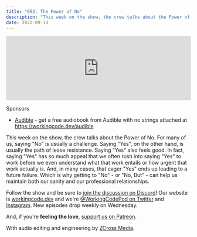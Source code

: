 ```yaml
---
title: "092: The Power of No"
description: "This week on the show, the crew talks about the Power of No."
date: 2022-09-14
---
```


<iframe allow="autoplay *; encrypted-media *; fullscreen *; clipboard-write" frameborder="0" height="175" style="width:100%;max-width:900px;overflow:hidden;background:transparent;" sandbox="allow-forms allow-popups allow-same-origin allow-scripts allow-storage-access-by-user-activation allow-top-navigation-by-user-activation" src="https://embed.podcasts.apple.com/us/podcast/092-the-power-of-no/id1544142288?i=1000579444903"></iframe>

Sponsors

- [Audible](https://workingcode.dev/audible) - get a free audiobook from Audible with no strings attached at https://workingcode.dev/audible

This week on the show, the crew talks about the Power of No. For many of us, saying "No" is usually a challenge. Saying "Yes", on the other hand, is usually the path of lease resistance. Saying "Yes" also feels good. In fact, saying "Yes" has so much appeal that we often rush into saying "Yes" to work before we even understand what that work entails or how urgent that work actually is. And, in many cases, that eager "Yes" ends up leading to a future failure. Which is why getting to "No" - or "No, But" - can help us maintain both our sanity and our professional relationships.

Follow the show and be sure to [join the discussion on Discord][working-code-discord]! Our website is [workingcode.dev][working-code] and we're [@WorkingCodePod on Twitter][working-code-twitter] and [Instagram][working-code-instagram]. New episodes drop weekly on Wednesday.

And, if you're **feeling the love**, [support us on Patreon][working-code-patreon].

[working-code]: https://workingcode.dev/
[working-code-discord]: https://workingcode.dev/discord/
[working-code-instagram]: https://www.instagram.com/workingcodepod/
[working-code-patreon]: https://www.patreon.com/workingcodepod
[working-code-twitter]: https://twitter.com/WorkingCodePod

With audio editing and engineering by [ZCross Media](https://www.zcross.media/).
